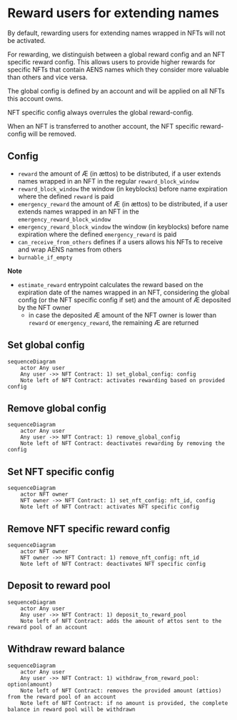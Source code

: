# Reward users for extending names

By default, rewarding users for extending names wrapped in NFTs will not be activated.

For rewarding, we distinguish between a global reward config and an NFT specific reward config. This allows users to provide higher rewards for specific NFTs that contain AENS names which they consider more valuable than others and vice versa.

The global config is defined by an account and will be applied on all NFTs this account owns.

NFT specific config always overrules the global reward-config.

When an NFT is transferred to another account, the NFT specific reward-config will be removed.

## Config

- `reward` the amount of Æ (in ættos) to be distributed, if a user extends names wrapped in an NFT in the regular `reward_block_window`
- `reward_block_window` the window (in keyblocks) before name expiration where the defined `reward` is paid
- `emergency_reward` the amount of Æ (in ættos) to be distributed, if a user extends names wrapped in an NFT in the `emergency_reward_block_window`
- `emergency_reward_block_window` the window (in keyblocks) before name expiration where the defined `emergency_reward` is paid
- `can_receive_from_others` defines if a users allows his NFTs to receive and wrap AENS names from others
- `burnable_if_empty`

**Note**

- `estimate_reward` entrypoint calculates the reward based on the expiration date of the names wrapped in an NFT, considering the global config (or the NFT specific config if set) and the amount of Æ deposited by the NFT owner
   - in case the deposited Æ amount of the NFT owner is lower than `reward` or `emergency_reward`, the remaining Æ are returned

## Set global config

```mermaid
sequenceDiagram
    actor Any user
    Any user ->> NFT Contract: 1) set_global_config: config
    Note left of NFT Contract: activates rewarding based on provided config
```

## Remove global config

```mermaid
sequenceDiagram
    actor Any user
    Any user ->> NFT Contract: 1) remove_global_config
    Note left of NFT Contract: deactivates rewarding by removing the config
```

## Set NFT specific config

```mermaid
sequenceDiagram
    actor NFT owner
    NFT owner ->> NFT Contract: 1) set_nft_config: nft_id, config
    Note left of NFT Contract: activates NFT specific config
```

## Remove NFT specific reward config

```mermaid
sequenceDiagram
    actor NFT owner
    NFT owner ->> NFT Contract: 1) remove_nft_config: nft_id
    Note left of NFT Contract: deactivates NFT specific config
```

## Deposit to reward pool

```mermaid
sequenceDiagram
    actor Any user
    Any user ->> NFT Contract: 1) deposit_to_reward_pool
    Note left of NFT Contract: adds the amount of ættos sent to the reward pool of an account
```

## Withdraw reward balance

```mermaid
sequenceDiagram
    actor Any user
    Any user ->> NFT Contract: 1) withdraw_from_reward_pool: option(amount)
    Note left of NFT Contract: removes the provided amount (ættios) from the reward pool of an account
    Note left of NFT Contract: if no amount is provided, the complete balance in reward pool will be withdrawn
```